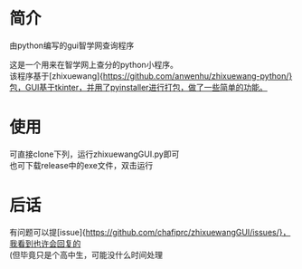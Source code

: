 # 简介
由python编写的gui智学网查询程序

这是一个用来在智学网上查分的python小程序。  
该程序基于[zhixuewang]{https://github.com/anwenhu/zhixuewang-python/}包，GUI基于tkinter，并用了pyinstaller进行打包，做了一些简单的功能。


# 使用
可直接clone下列，运行zhixuewangGUI.py即可  
也可下载release中的exe文件，双击运行


# 后话
有问题可以提[issue]{https://github.com/chafiprc/zhixuewangGUI/issues/}，我看到也许会回复的  
(但毕竟只是个高中生，可能没什么时间处理

